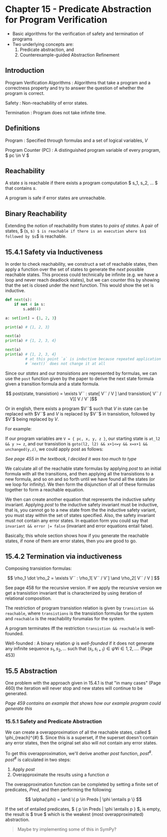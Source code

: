 # Chapter 15 - Predicate Abstraction for Program Verification

- Basic algorithms for the verification of safety and termination of programs
- Two underlying concepts are:
  1. Predicate abstraction, and
  2. Counterexample-guided Abstraction Refinement

## Introduction

Program Verification Algorithms
: Algorithms that take a program and a correctness property and try to answer the question
of whether the program is correct.

Safety
: Non-reachability of error states.

Termination
: Program does not take infinite time.

## Definitions

Program
: Specified through formulas and a set of logical variables, $V$

Program Counter (PC)
: A distinguished program variable of every program, $ pc \in V $

## Reachability

A state $s$ is reachable if there exists a program computation $ s_1, s_2, ... $ that contains
$s$.

A program is safe if error states are unreachable.

## Binary Reachability

Extending the notion of reachability from states to _pairs of states_. A pair of states, 
$ (s, s`) $ is reachable if there is an execution where $s$ followed by $s`$ is reachable.

## 15.4.1 Safety via Inductiveness

In order to check reachability, we construct a set of reachable states, then apply a function over 
the set of states to generate the _next_ possible reachable states. This process could technically 
be infinite (e.g. we have a loop and never reach deadlock states), but we can counter this by showing 
that the set is closed under the _next_ function. This would show the set is inductive.

```python
def next(s):
    if not 4 in s:
        s.add(4)

a: set[int] = {1, 2, 3}

print(a) # {1, 2, 3}

next(a)
print(a) # {1, 2, 3, 4}

next(a)
print(a) # {1, 2, 3, 4}
         # at this point `a` is inductive because repeated application of 
         # `next()` does not change it at all
```

Since our _states_ and our _transistions_ are represented by formulas, we can use the `post` function 
given by the paper to derive the next state formula given a transition formula and a state formula.

$$ post(state, transistion) = \exists V`` : state[ V`` / V ] \and transistion[ V`` / V][ V / V` ]$$ 

Or in english, there exists a program $V``$ such that $V$ in state can be replaced with $V``$ and 
$V$ is replaced by $V``$ in transistion, followed by $V`$ being replaced by $V$.

For example:

If our program variables are ` V = { pc, x, y, z } `, our starting state is `at_l2 && y >= z`, and 
our transistion is `goto(l2, l2) && x+1<=y && x=x+1 && unchanged(y,z)`, we could apply post as follows:

_See page 455 in the textbook, I decided it was too much to type_

We calculate all of the reachable state formulas by applying $post$ to an initial formula with all the 
transitions, and then applying all the transistions to a new formula, and so on and so forth until we 
have found all the states (or we loop for infinity). We then form the disjunction of all of these formulas 
together to form a reachable equation.

We then can create another equation that represents the inductive safety invariant. Applying $post$ to 
the inductive safety invariant must be inductive, that is, you cannot go to a new state from the the 
inductive safety variant, you must stay within the set of states specified. Also, the safety invariant 
must not contain any error states. In equation form you could say that `invariant && error |= false` 
(invariant and error equations entail false).

Basically, this whole section shows how if you generate the reachable states, if none of them are error
states, then you are good to go.

## 15.4.2 Termination via inductiveness 

Composing transistion formulas:

$$ \rho_1 \dot \rho_2 = \exists V`` : \rho_1[ V`` / V`] \and \rho_2[ V`` / V ] $$

See page 458 for the recursive version. If we apply the recursive version we get a transistion invariant 
that is characterized by using iteration of relational composition.

The restriction of program transistion relation is given by `transistion && reachable`, where `transistions`
is the transistion formulas for the system and `reachable` is the reachability forumalas for the system.

A program terminates iff the restriction `transistion && reachable` is well-founded.

Well-founded 
: A binary relation $\psi$ is _well-founded_ if it does not generate any infinite sequence $s_1, s_2, ...$
such that $(s_i, s_{i+1}) \in \psi \forall i \in 1, 2, ...$. (Page 453)

## 15.5 Abstraction

One problem with the approach given in 15.4.1 is that "in many cases" (Page 460) the iteration will never 
stop and new states will continue to be generated.

_Page 459 contains an example that shows how our example program could generate this_

### 15.5.1 Safety and Predicate Abstraction

We can create a overapproximation of all the reachable states, called $ \phi_{reach}^{\#} $. Since this is 
a superset, if the superset doesn't contain any error states, then the original set also will not contain any 
error states.

To get this overapproximation, we'll derive another $post$ function, $post^{\#}$. $post^{\#}$ is calculated in
two steps:

1. Apply $post$ 
2. Overapproximate the results using a function $\alpha$

The overapproximation function can be completed by setting a finite set of predicates, $Pred$, and then 
performing the following:

$$ \alpha(\phi) = \and \{ p \in Preds | \phi \entails p \} $$

If the set of entailed predicates, $ \{ p \in Preds | \phi \entails p \} $, is empty, the result is $ true $
which is the weakest (most overapproximated) abstraction.

> Maybe try implementing some of this in SymPy?


